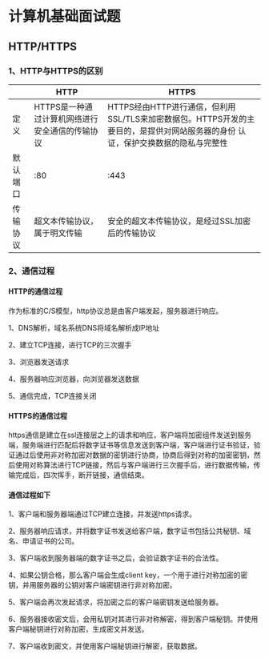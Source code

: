 # 计算机基础面试题

## HTTP/HTTPS
### 1、HTTP与HTTPS的区别

|  | HTTP | HTTPS |
|----|----|----|
| 定义 | HTTPS是一种通过计算机网络进行安全通信的传输协议 | HTTPS经由HTTP进行通信，但利用SSL/TLS来加密数据包。HTTPS开发的主要目的，是提供对网站服务器的身份 认证，保护交换数据的隐私与完整性 |
| 默认端口 | :80 | :443 |
| 传输协议 | 超文本传输协议，属于明文传输 | 安全的超文本传输协议，是经过SSL加密后的传输协议 |

### 2、通信过程
#### HTTP的通信过程
作为标准的C/S模型，http协议总是由客户端发起，服务器进行响应。

1、DNS解析，域名系统DNS将域名解析成IP地址

2、建立TCP连接，进行TCP的三次握手

3、浏览器发送请求

4、服务器响应浏览器，向浏览器发送数据

5、通信完成，TCP连接关闭

#### HTTPS的通信过程
https通信是建立在ssl连接层之上的请求和响应，客户端将加密组件发送到服务端，服务端进行匹配后将数字证书等信息发送到客户端，客户端进行证书验证，验证通过后使用非对称加密对数据的密钥进行协商，协商后得到对称的加密密钥，然后使用对称算法进行TCP链接，然后与客户端进行三次握手后，进行数据传输，传输完成后，四次挥手，断开链接，通信结束。

#### 通信过程如下
1、客户端和服务器端通过TCP建立连接，并发送https请求。

2、服务器响应请求，并将数字证书发送给客户端，数字证书包括公共秘钥、域名、申请证书的公司。

3、客户端收到服务器端的数字证书之后，会验证数字证书的合法性。

4、如果公钥合格，那么客户端会生成client key，一个用于进行对称加密的密钥，并用服务器的公钥对客户端密钥进行非对称加密。

5、客户端会再次发起请求，将加密之后的客户端密钥发送给服务器。

6、服务器接收密文后，会用私钥对其进行非对称解密，得到客户端秘钥。并使用客户端秘钥进行对称加密，生成密文并发送。

7、客户端收到密文，并使用客户端秘钥进行解密，获取数据。

